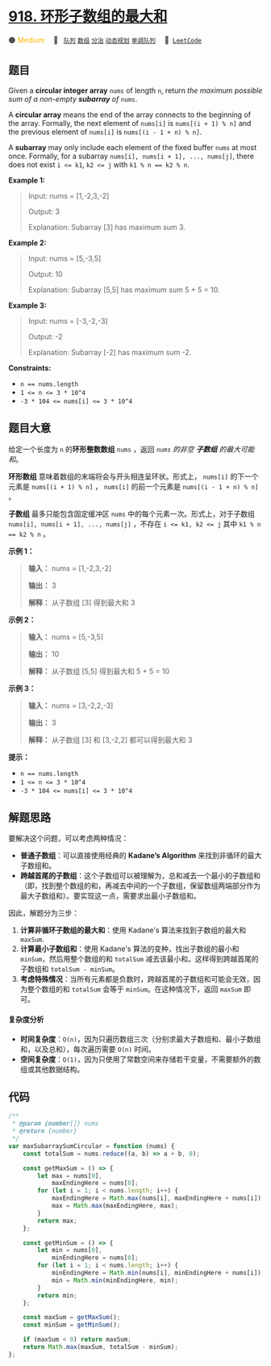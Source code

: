 # [918. 环形子数组的最大和](https://leetcode.com/problems/maximum-sum-circular-subarray)

🟠 <font color=#ffb800>Medium</font>&emsp; 🔖&ensp; [`队列`](/leetcode-js/outline/tag/queue.md) [`数组`](/leetcode-js/outline/tag/array.md) [`分治`](/leetcode-js/outline/tag/divide-and-conquer.md) [`动态规划`](/leetcode-js/outline/tag/dynamic-programming.md) [`单调队列`](/leetcode-js/outline/tag/monotonic-queue.md)&emsp; 🔗&ensp;[`LeetCode`](https://leetcode.com/problems/maximum-sum-circular-subarray)

## 题目

Given a **circular integer array** `nums` of length `n`, return _the maximum possible sum of a non-empty **subarray** of_ `nums`.

A **circular array** means the end of the array connects to the beginning of
the array. Formally, the next element of `nums[i]` is `nums[(i + 1) % n]` and
the previous element of `nums[i]` is `nums[(i - 1 + n) % n]`.

A **subarray** may only include each element of the fixed buffer `nums` at
most once. Formally, for a subarray `nums[i], nums[i + 1], ..., nums[j]`,
there does not exist `i <= k1`, `k2 <= j` with `k1 % n == k2 % n`.

**Example 1:**

> Input: nums = [1,-2,3,-2]
>
> Output: 3
>
> Explanation: Subarray [3] has maximum sum 3.

**Example 2:**

> Input: nums = [5,-3,5]
>
> Output: 10
>
> Explanation: Subarray [5,5] has maximum sum 5 + 5 = 10.

**Example 3:**

> Input: nums = [-3,-2,-3]
>
> Output: -2
>
> Explanation: Subarray [-2] has maximum sum -2.

**Constraints:**

- `n == nums.length`
- `1 <= n <= 3 * 10^4`
- `-3 * 104 <= nums[i] <= 3 * 10^4`

## 题目大意

给定一个长度为 `n` 的**环形整数数组** `nums` ，返回 _`nums` 的非空 **子数组** 的最大可能和_。

**环形数组** 意味着数组的末端将会与开头相连呈环状。形式上， `nums[i]` 的下一个元素是 `nums[(i + 1) % n]` ，
`nums[i]` 的前一个元素是 `nums[(i - 1 + n) % n]` 。

**子数组** 最多只能包含固定缓冲区 `nums` 中的每个元素一次。形式上，对于子数组 `nums[i], nums[i + 1], ...,
nums[j]` ，不存在 `i <= k1, k2 <= j` 其中 `k1 % n == k2 % n` 。

**示例 1：**

> **输入：** nums = [1,-2,3,-2]
>
> **输出：** 3
>
> **解释：** 从子数组 [3] 得到最大和 3

**示例 2：**

> **输入：** nums = [5,-3,5]
>
> **输出：** 10
>
> **解释：** 从子数组 [5,5] 得到最大和 5 + 5 = 10

**示例 3：**

> **输入：** nums = [3,-2,2,-3]
>
> **输出：** 3
>
> **解释：** 从子数组 [3] 和 [3,-2,2] 都可以得到最大和 3

**提示：**

- `n == nums.length`
- `1 <= n <= 3 * 10^4`
- `-3 * 104 <= nums[i] <= 3 * 10^4`​​​​​​​

## 解题思路

要解决这个问题，可以考虑两种情况：

- **普通子数组**：可以直接使用经典的 **Kadane’s Algorithm** 来找到非循环的最大子数组和。
- **跨越首尾的子数组**：这个子数组可以被理解为，总和减去一个最小的子数组和（即，找到整个数组的和，再减去中间的一个子数组，保留数组两端部分作为最大子数组和）。要实现这一点，需要求出最小子数组和。

因此，解题分为三步：

1. **计算非循环子数组的最大和**：使用 Kadane's 算法来找到子数组的最大和 `maxSum`.
2. **计算最小子数组和**：使用 Kadane's 算法的变种，找出子数组的最小和 `minSum`，然后用整个数组的和 `totalSum` 减去该最小和。这样得到跨越首尾的子数组和 `totalSum - minSum`。
3. **考虑特殊情况**：当所有元素都是负数时，跨越首尾的子数组和可能会无效，因为整个数组的和 `totalSum` 会等于 `minSum`。在这种情况下，返回 `maxSum` 即可。

#### 复杂度分析

- **时间复杂度**：`O(n)`，因为只遍历数组三次（分别求最大子数组和、最小子数组和，以及总和），每次遍历需要 `O(n)` 时间。
- **空间复杂度**：`O(1)`，因为只使用了常数空间来存储若干变量，不需要额外的数组或其他数据结构。

## 代码

```javascript
/**
 * @param {number[]} nums
 * @return {number}
 */
var maxSubarraySumCircular = function (nums) {
	const totalSum = nums.reduce((a, b) => a + b, 0);

	const getMaxSum = () => {
		let max = nums[0],
			maxEndingHere = nums[0];
		for (let i = 1; i < nums.length; i++) {
			maxEndingHere = Math.max(nums[i], maxEndingHere + nums[i]);
			max = Math.max(maxEndingHere, max);
		}
		return max;
	};

	const getMinSum = () => {
		let min = nums[0],
			minEndingHere = nums[0];
		for (let i = 1; i < nums.length; i++) {
			minEndingHere = Math.min(nums[i], minEndingHere + nums[i]);
			min = Math.min(minEndingHere, min);
		}
		return min;
	};

	const maxSum = getMaxSum();
	const minSum = getMinSum();

	if (maxSum < 0) return maxSum;
	return Math.max(maxSum, totalSum - minSum);
};
```
